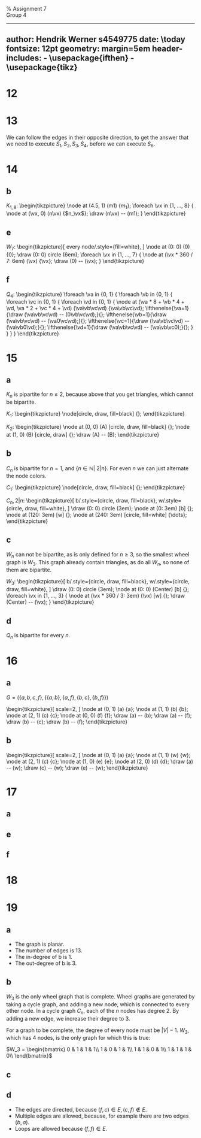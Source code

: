 % Assignment 7\
	Group 4

---
author: Hendrik Werner s4549775
date: \today
fontsize: 12pt
geometry: margin=5em
header-includes:
	- \usepackage{ifthen}
	- \usepackage{tikz}
---

# 12

# 13
We can follow the edges in their opposite direction, to get the answer that we need to execute $S_1, S_2, S_3, S_4$, before we can execute $S_6$.

# 14
## b
$K_{1, 8}$:
\begin{tikzpicture}
	\node at (4.5, 1) (m1) {$m_1$};
	\foreach \vx in {1, ..., 8} {
		\node at (\vx, 0) (n\vx) {$n_\vx$};
		\draw (n\vx) -- (m1);
	}
\end{tikzpicture}

## e
$W_7$:
\begin{tikzpicture}[
	every node/.style={fill=white},
]
	\node at (0: 0) (0) {0};
	\draw (0: 0) circle (6em);
	\foreach \vx in {1, ..., 7} {
		\node at (\vx * 360 / 7: 6em) (\vx) {\vx};
		\draw (0) -- (\vx);
	}
\end{tikzpicture}

## f
$Q_4$:
\begin{tikzpicture}
	\foreach \va in {0, 1} {
		\foreach \vb in {0, 1} {
			\foreach \vc in {0, 1} {
				\foreach \vd in {0, 1} {
					\node at (\va * 8 + \vb * 4 + \vd, \va * 2 + \vc * 4 + \vd) (\va\vb\vc\vd) {\va\vb\vc\vd};
					\ifthenelse{\va=1}{\draw (\va\vb\vc\vd) -- (0\vb\vc\vd);}{};
					\ifthenelse{\vb=1}{\draw (\va\vb\vc\vd) -- (\va0\vc\vd);}{};
					\ifthenelse{\vc=1}{\draw (\va\vb\vc\vd) -- (\va\vb0\vd);}{};
					\ifthenelse{\vd=1}{\draw (\va\vb\vc\vd) -- (\va\vb\vc0);}{};
				}
			}
		}
	}
\end{tikzpicture}

# 15
## a
$K_n$ is pipartite for $n \leq 2$, because above that you get triangles, which cannot be bipartite.

$K_1$:
\begin{tikzpicture}
	\node[circle, draw, fill=black] {};
\end{tikzpicture}

$K_2$:
\begin{tikzpicture}
	\node at (0, 0) (A) [circle, draw, fill=black] {};
	\node at (1, 0) (B) [circle, draw] {};
	\draw (A) -- (B);
\end{tikzpicture}

## b
$C_n$ is bipartite for $n = 1$, and $\{n \in \mathbb{N} |\ 2|n\}$. For even $n$ we can just alternate the node colors.

$C_1$:
\begin{tikzpicture}
	\node[circle, draw, fill=black] {};
\end{tikzpicture}

$C_n, 2|n$:
\begin{tikzpicture}[
	b/.style={circle, draw, fill=black},
	w/.style={circle, draw, fill=white},
]
	\draw (0: 0) circle (3em);
	\node at (0: 3em) [b] {};
	\node at (120: 3em) [w] {};
	\node at (240: 3em) [circle, fill=white] {\dots};
\end{tikzpicture}

## c
$W_n$ can not be bipartite, as is only defined for $n \geq 3$, so the smallest wheel graph is $W_3$. This graph already contain triangles, as do all $W_n$, so none of them are bipartite.

$W_3$:
\begin{tikzpicture}[
	b/.style={circle, draw, fill=black},
	w/.style={circle, draw, fill=white},
]
	\draw (0: 0) circle (3em);
	\node at (0: 0) (Center) [b] {};
	\foreach \vx in {1, ..., 3} {
		\node at (\vx * 360 / 3: 3em) (\vx) [w] {};
		\draw (Center) -- (\vx);
	}
\end{tikzpicture}

## d
$Q_n$ is bipartite for every $n$.

# 16
## a
$G = (\{a, b, c, f\}, \{\{a, b\}, \{a, f\}, \{b, c\}, \{b, f\}\})$

\begin{tikzpicture}[
	scale=2,
]
	\node at (0, 1) (a) {a};
	\node at (1, 1) (b) {b};
	\node at (2, 1) (c) {c};
	\node at (0, 0) (f) {f};
	\draw (a) -- (b);
	\draw (a) -- (f);
	\draw (b) -- (c);
	\draw (b) -- (f);
\end{tikzpicture}

## b
\begin{tikzpicture}[
	scale=2,
]
	\node at (0, 1) (a) {a};
	\node at (1, 1) (w) {w};
	\node at (2, 1) (c) {c};
	\node at (1, 0) (e) {e};
	\node at (2, 0) (d) {d};
	\draw (a) -- (w);
	\draw (c) -- (w);
	\draw (e) -- (w);
\end{tikzpicture}

# 17
## a
## e
## f

# 18

# 19
## a
* The graph is planar.
* The number of edges is 13.
* The in-degree of b is 1.
* The out-degree of b is 3.

## b
$W_3$ is the only wheel graph that is complete. Wheel graphs are generated by taking a cycle graph, and adding a new node, which is connected to every other node. In a cycle graph $C_n$, each of the $n$ nodes has degree 2. By adding a new edge, we increase their degree to 3.

For a graph to be complete, the degree of every node must be $|V| - 1$. $W_3$, which has 4 nodes, is the only graph for which this is true:

$W_3 = \begin{bmatrix}
	0 & 1 & 1 & 1\\
	1 & 0 & 1 & 1\\
	1 & 1 & 0 & 1\\
	1 & 1 & 1 & 0\\
\end{bmatrix}$

## c
## d
* The edges are directed, because $(f, c) \in E, (c, f) \not \in E$.
* Multiple edges are allowed, because, for example there are two edges $(b, a)$.
* Loops are allowed because $(f, f) \in E$.
